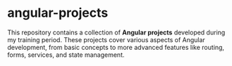 # angular-projects
This repository contains a collection of **Angular projects** developed during my training period. These projects cover various aspects of Angular development, from basic concepts to more advanced features like routing, forms, services, and state management.
